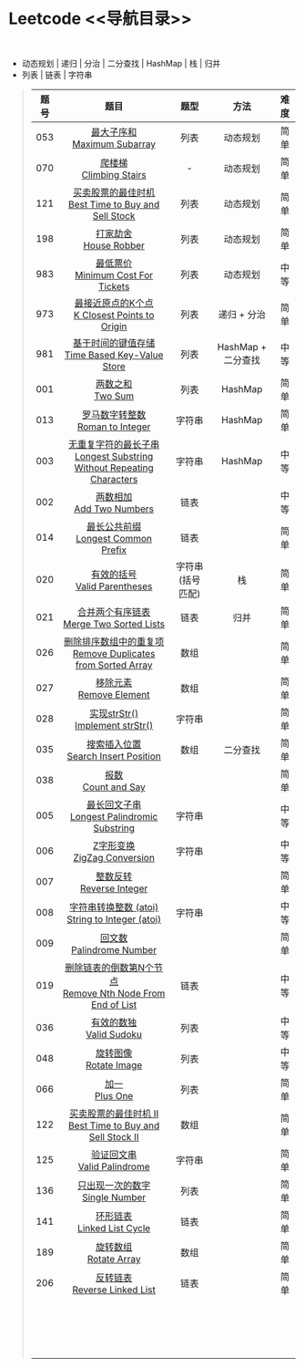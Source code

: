 # Leetcode <<导航目录>>
<br>

* 动态规划 | 递归 | 分治 | 二分查找 | HashMap | 栈 | 归并
* 列表 | 链表 | 字符串
>| 题号 | 题目 | 题型 | 方法 | 难度 |
>|:--:|:-----:|:---:|:---:|:---:|
>| 053 | [最大子序和 <br> Maximum Subarray](https://github.com/t-dawei/leetcode/blob/master/code/53.%20最大子序和.py) | 列表 | 动态规划 | 简单 |
>| 070 | [爬楼梯 <br> Climbing Stairs](https://github.com/t-dawei/leetcode/blob/master/code/70.%20爬楼梯.py) | - | 动态规划 | 简单 |
>| 121 | [买卖股票的最佳时机 <br> Best Time to Buy and Sell Stock](https://github.com/t-dawei/leetcode/blob/master/code/121.%20买卖股票的最佳时机.py) | 列表 | 动态规划 | 简单 |
>| 198 | [打家劫舍 <br> House Robber](https://github.com/t-dawei/leetcode/blob/master/code/198.%20打家劫舍.py) | 列表 | 动态规划 | 简单 |
>| 983 | [最低票价 <br> Minimum Cost For Tickets](https://github.com/t-dawei/leetcode/blob/master/code/983.%20最低票价.py) | 列表 | 动态规划 | 中等 |
>| 973 | [最接近原点的K个点 <br> K Closest Points to Origin](https://github.com/t-dawei/leetcode/blob/master/code/973.%20最接近原点的%20K%20个点.py) | 列表 | 递归 + 分治 | 简单 |
>| 981 | [基于时间的键值存储 <br> Time Based Key-Value Store](https://github.com/t-dawei/leetcode/blob/master/code/981.%20基于时间的键值存储.py) | 列表 | HashMap + 二分查找 | 中等 |
>| 001 | [两数之和 <br> Two Sum](https://github.com/t-dawei/leetcode/blob/master/code/1.%20两数之和.py) | 列表 | HashMap | 简单 |
>| 013 | [罗马数字转整数 <br> Roman to Integer](https://github.com/t-dawei/leetcode/blob/master/code/13.%20罗马数字转整数.py) | 字符串 | HashMap | 简单 |
>| 003 | [无重复字符的最长子串 <br> Longest Substring Without Repeating Characters](https://github.com/t-dawei/leetcode/blob/master/code/3.%20无重复字符的最长子串.py) | 字符串 | HashMap | 中等 |
>| 002 | [两数相加 <br> Add Two Numbers](https://github.com/t-dawei/leetcode/blob/master/code/2.%20两数相加.py) | 链表 |  | 中等 |
>| 014 | [最长公共前缀 <br> Longest Common Prefix](https://github.com/t-dawei/leetcode/blob/master/code/14.%20最长公共前缀.py)  | 链表 |  | 简单 |
>| 020 | [有效的括号 <br> Valid Parentheses](https://github.com/t-dawei/leetcode/blob/master/code/20.%20有效的括号.py)  | 字符串(括号匹配) | 栈 | 简单 |
>| 021 | [合并两个有序链表 <br> Merge Two Sorted Lists](https://github.com/t-dawei/leetcode/blob/master/code/20.%20合并两个有序链表.py)  | 链表 | 归并 | 简单 |
>| 026 | [删除排序数组中的重复项 <br> Remove Duplicates from Sorted Array](https://github.com/t-dawei/leetcode/blob/master/code/26.%20删除排序数组中的重复项.py)  | 数组 |  | 简单 |
>| 027 | [移除元素 <br> Remove Element](https://github.com/t-dawei/leetcode/blob/master/code/27.%20移除元素.py) | 数组 |  | 简单 |
>| 028 | [实现strStr() <br> Implement strStr()](https://github.com/t-dawei/leetcode/blob/master/code/28.%20实现strStr().py) | 字符串 |  | 简单 |
>| 035 | [搜索插入位置 <br> Search Insert Position](https://github.com/t-dawei/leetcode/blob/master/code/35.%20搜索插入位置.py)  | 数组 | 二分查找 | 简单 |
>| 038 | [报数 <br> Count and Say](https://github.com/t-dawei/leetcode/blob/master/code/38.%20报数.py)  |  |  | 简单 |
>| 005 | [最长回文子串 <br> Longest Palindromic Substring](https://github.com/t-dawei/leetcode/blob/master/code/5.%20最长回文子串.py) | 字符串 |  | 中等 |
>| 006 | [Z字形变换 <br> ZigZag Conversion](https://github.com/t-dawei/leetcode/blob/master/code/6.Z%20字形变换.py)  | 字符串 |  | 中等 |
>| 007 | [整数反转 <br> Reverse Integer](https://github.com/t-dawei/leetcode/blob/master/code/7.%20整数反转.py)  |  |  | 简单 |
>| 008 | [字符串转换整数 (atoi) <br> String to Integer (atoi)](https://github.com/t-dawei/leetcode/blob/master/code/8.%20字符串转换整数.py)  | 字符串 |  | 中等 |
>| 009 | [回文数 <br> Palindrome Number](https://github.com/t-dawei/leetcode/blob/master/code/9.%20回文数.py)  |  |  | 简单 |
>| 019 | [删除链表的倒数第N个节点 <br> Remove Nth Node From End of List](https://github.com/t-dawei/leetcode/blob/master/code/19.%20删除链表的倒数第N个节点.py)  | 链表 |  | 中等 |
>| 036 | [有效的数独 <br> Valid Sudoku](https://github.com/t-dawei/leetcode/blob/master/code/36.%20有效的数独.py)  | 列表 |  | 中等 |
>| 048 | [旋转图像 <br> Rotate Image](https://github.com/t-dawei/leetcode/blob/master/code/48.%20旋转图像.py)  | 列表 |  | 中等 |
>| 066 | [加一 <br> Plus One](https://github.com/t-dawei/leetcode/blob/master/code/66.%20加一.py)  | 列表 |  | 简单 |
>| 122 | [买卖股票的最佳时机 II <br> Best Time to Buy and Sell Stock II](https://github.com/t-dawei/leetcode/blob/master/code/122.%20买卖股票的最佳时机%20II.py)  | 数组 |  | 简单 |
>| 125 | [验证回文串 <br> Valid Palindrome](https://github.com/t-dawei/leetcode/blob/master/code/125.%20验证回文串.py)  | 字符串 |  | 简单 |
>| 136 | [只出现一次的数字 <br> Single Number](https://github.com/t-dawei/leetcode/blob/master/code/136%20只出现一次的数字.py)  | 列表 |  | 简单 | 
>| 141 | [环形链表 <br> Linked List Cycle](https://github.com/t-dawei/leetcode/blob/master/code/141.%20环形链表.py)  | 链表 |  | 简单 |
>| 189 | [旋转数组 <br> Rotate Array](https://github.com/t-dawei/leetcode/blob/master/code/189.%20旋转数组.py)  | 数组 |  | 简单 |
>| 206 | [反转链表 <br> Reverse Linked List](https://github.com/t-dawei/leetcode/blob/master/code/206,%20反转链表.py)  | 链表 |  | 简单 |
>|  | [ <br> ](https://github.com/t-dawei/leetcode/blob/master/code/.py)  |  |  |  |
>|  | [ <br> ](https://github.com/t-dawei/leetcode/blob/master/code/.py)  |  |  |  |
>|  | [ <br> ](https://github.com/t-dawei/leetcode/blob/master/code/.py)  |  |  |  |
>|  | [ <br> ](https://github.com/t-dawei/leetcode/blob/master/code/.py)  |  |  |  |
